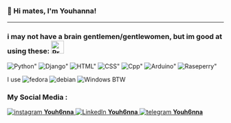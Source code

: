 
<!--
**youh6nna/youh6nna** is a ✨ _special_ ✨ repository because its `README.md` (this file) appears on your GitHub profile.

Here are some ideas to get you started:

- 🔭 I’m currently working on ...
- 🌱 I’m currently learning ...
- 👯 I’m looking to collaborate on ...
- 🤔 I’m looking for help with ...
- 💬 Ask me about ...
- 📫 How to reach me: ...
- 😄 Pronouns: ...
- ⚡ Fun fact: ...
  <img alt="Javascript" src="https://img.shields.io/badge/-javascript-f7df1c?style=flat-square&logo=javascript&logoColor=black" /> 
  <img alt="Bootstrap" src="https://img.shields.io/badge/-bootstrap-7953b3?style=flat-square&logo=javascript&logoColor=white" />
  <img alt="TypeScript" src="https://img.shields.io/badge/-TypeScript-007ACC?style=flat-square&logo=typescript&logoColor=white" />
  <img alt="React" src="https://img.shields.io/badge/-React-45b8d8?style=flat-square&logo=react&logoColor=white" />
  <img alt="angular" src="https://img.shields.io/badge/-Angular-DD0031?style=flat-square&logo=angular&logoColor=white" />
  <img alt="Jest" src="https://img.shields.io/badge/-jest-be3d19?style=flat-square&logo=jest&logoColor=white" />
 <img alt="Adobe XD" src="https://img.shields.io/badge/-Adobe%20XD-ff62f6?style=flat-square&logo=Adobe%20XD&logoColor=white" />
  <img alt="Nodejs" src="https://img.shields.io/badge/-Nodejs-43853d?style=flat-square&logo=Node.js&logoColor=white" />
  <img alt="Webpack" src="https://img.shields.io/badge/-Webpack-8DD6F9?style=flat-square&logo=webpack&logoColor=white" />
  <img alt="Google Cloud Platform" src="https://img.shields.io/badge/-Google_Cloud_Platform-1a73e8?style=flat-square&logo=google-cloud&logoColor=white" />
  <img alt="Insomnia" src="https://img.shields.io/badge/-Insomnia-5849BE?style=flat-square&logo=insomnia&logoColor=white" />
  <img alt="Apollo" src="https://img.shields.io/badge/-Apollo%20GraphQL-311C87?style=flat-square&logo=apollo-graphql&logoColor=white" />
  <img alt="redux" src="https://img.shields.io/badge/-Redux-764ABC?style=flat-square&logo=redux&logoColor=white" />
  <img alt="GraphQL" src="https://img.shields.io/badge/-GraphQL-E10098?style=flat-square&logo=graphql&logoColor=white" />
  <img alt="Sass" src="https://img.shields.io/badge/-Sass-CC6699?style=flat-square&logo=sass&logoColor=white" />
  <img alt="Styled Components" src="https://img.shields.io/badge/-Styled_Components-db7092?style=flat-square&logo=styled-components&logoColor=white" />
  <img alt="NestJs" src="https://img.shields.io/badge/-NestJs-ea2845?style=flat-square&logo=nestjs&logoColor=white" />
  <img alt="npm" src="https://img.shields.io/badge/-NPM-CB3837?style=flat-square&logo=npm&logoColor=white" />
  <img alt="d3js" src="https://img.shields.io/badge/-D3.js-F9A03C?style=flat-square&logo=d3.js&logoColor=white" />
  <img alt="Prettier" src="https://img.shields.io/badge/-Prettier-F7B93E?style=flat-square&logo=prettier&logoColor=white" />
  <img alt="MongoDB" src="https://img.shields.io/badge/-MongoDB-13aa52?style=flat-square&logo=mongodb&logoColor=white" />
   <img alt="Docker" src="https://img.shields.io/badge/-Docker-46a2f1?style=flat-square&logo=docker&logoColor=white" />
  <img alt="github actions" src="https://img.shields.io/badge/-Github_Actions-2088FF?style=flat-square&logo=github-actions&logoColor=white" />
</p>

-->
### 👋 Hi mates, I'm Youhanna!

---
<!--
![](https://komarev.com/ghpvc/?username=cycosad&color=fb4362)
-->
<h3>i may not have a brain gentlemen/gentlewomen, but im good at using these: 
 <img alt="Proud" src="https://media1.tenor.com/m/0dO6QUHVSyEAAAAC/yellow-mm.gif" width="30px" height="30px"/>
  <!--
<img alt="Proud" src="https://em-content.zobj.net/content/2020/07/27/proud.png" width="40px" height="40px"/>
  -->
</h3>

<p>
  <img alt=Python" src="https://img.shields.io/badge/python-3670A0?style=for-the-badge&logo=python&logoColor=ffdd54"/>
  <img alt=Django" src="https://img.shields.io/badge/django-%23092E20.svg?style=for-the-badge&logo=django&logoColor=white"/>
  <img alt=HTML" src="https://img.shields.io/badge/html5-%23E34F26.svg?style=for-the-badge&logo=html5&logoColor=white">
  <img alt=CSS" src="https://img.shields.io/badge/css3-%231572B6.svg?style=for-the-badge&logo=css3&logoColor=white"/>
  <img alt=Cpp" src="https://img.shields.io/badge/c++-%2300599C.svg?style=for-the-badge&logo=c%2B%2B&logoColor=white"/>
  <img alt=Arduino" src="https://img.shields.io/badge/Arduino-00979D?style=for-the-badge&logo=Arduino&logoColor=white"/>
  <img alt=Raseperry" src="https://img.shields.io/badge/Raspberry%20Pi-A22846?style=for-the-badge&logo=Raspberry%20Pi&logoColor=white"/>
</p>
<p>
<span>I use</span>
<img alt="fedora" src="https://img.shields.io/badge/Fedora-294172?style=for-the-badge&logo=fedora&logoColor=white"/>
<img alt="debian" src="https://img.shields.io/badge/Debian-D70A53?style=for-the-badge&logo=debian&logoColor=white">
<img alt="Windows" src="https://img.shields.io/badge/Windows-0078D6?style=for-the-badge&logo=windows&logoColor=white"/>
<span>BTW</span>
</p>
<p>
  <h3>My Social Media : </h3>

<a href="https://instagram.com/youh6nna">
<img alt="instagram" src="https://img.shields.io/badge/Instagram-%23E4405F.svg?style=for-the-badge&logo=Instagram&logoColor=white"/>
<b>Youh6nna</b> 
</a>

<a href="https://linkedin.com/youh6nna">
<img alt="LinkedIn" src="https://img.shields.io/badge/linkedin-%230077B5.svg?style=for-the-badge&logo=linkedin&logoColor=white"/>
<b>Youh6nna</b> 
</a>

<a href="https://t.me/youh6nna">
<img alt="telegram" src="https://img.shields.io/badge/Telegram-2CA5E0?style=for-the-badge&logo=telegram&logoColor=white"/>
<b>Youh6nna</b> 
</a>
</p>
